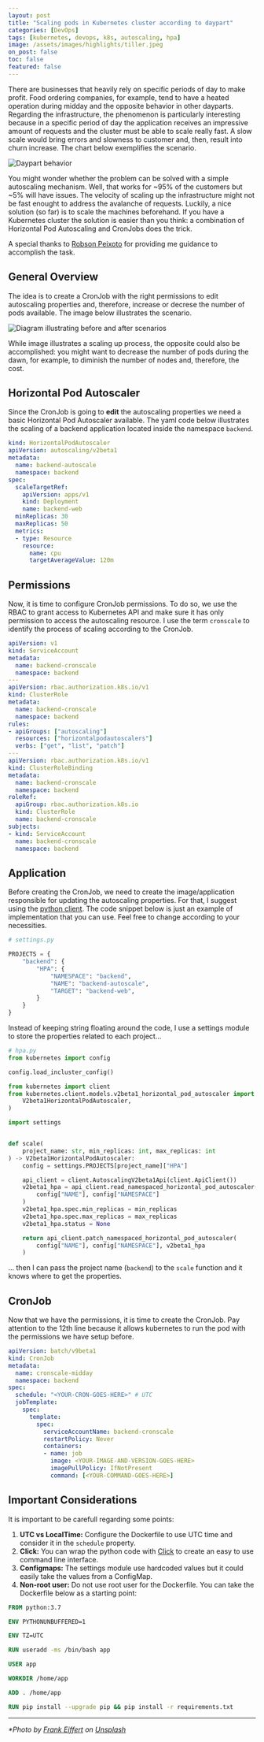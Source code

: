 ```yaml
---
layout: post
title: "Scaling pods in Kubernetes cluster according to daypart"
categories: [DevOps]
tags: [kubernetes, devops, k8s, autoscaling, hpa]
image: /assets/images/highlights/tiller.jpeg
on_post: false
toc: false
featured: false
---
```


There are businesses that heavily rely on specific periods of day to make profit. Food ordering companies, for example, tend to have a heated operation during midday and the opposite behavior in other dayparts. Regarding the infrastructure, the phenomenon is particularly interesting because in a specific period of day the application receives an impressive amount of requests and the cluster must be able to scale really fast. A slow scale would bring errors and slowness to customer and, then, result into churn increase. The chart below exemplifies the scenario.

![Daypart behavior](/assets/images/posts/daypart_behavior_chart.png "Daypart behavior")

You might wonder whether the problem can be solved with a simple autoscaling mechanism. Well, that works for ~95% of the customers but ~5% will have issues. The velocity of scaling up the infrastructure might not be fast enought to address the avalanche of requests. Luckily, a nice solution (so far) is to scale the machines beforehand. If you have a Kubernetes cluster the solution is easier than you think: a combination of Horizontal Pod Autoscaling and CronJobs does the trick.

A special thanks to [Robson Peixoto](https://www.linkedin.com/in/robsonpeixoto/) for providing me guidance to accomplish the task.

## General Overview
The idea is to create a CronJob with the right permissions to edit autoscaling properties and, therefore, increase or decrese the number of pods available. The image below illustrates the scenario.

![Diagram illustrating before and after scenarios](/assets/images/posts/before_after_cronscale.png "Diagram illustrating before and after scenarios")

While image illustrates a scaling up process, the opposite could also be accomplished: you might want to decrease the number of pods during the dawn, for example, to diminish the number of nodes and, therefore, the cost.

## Horizontal Pod Autoscaler
Since the CronJob is going to **edit** the autoscaling properties we need a basic Horizontal Pod Autoscaler available. The yaml code below illustrates the scaling of a backend application located inside the namespace `backend`.


```yaml
kind: HorizontalPodAutoscaler
apiVersion: autoscaling/v2beta1
metadata:
  name: backend-autoscale
  namespace: backend
spec:
  scaleTargetRef:
    apiVersion: apps/v1
    kind: Deployment
    name: backend-web
  minReplicas: 30
  maxReplicas: 50 
  metrics:
  - type: Resource
    resource:
      name: cpu
      targetAverageValue: 120m
```

## Permissions
Now, it is time to configure CronJob permissions. To do so, we use the RBAC to grant access to Kubernetes API and make sure it has only permission to access the autoscaling resource. I use the term `cronscale` to identify the process of scaling according to the CronJob.

```yaml
apiVersion: v1
kind: ServiceAccount
metadata:
  name: backend-cronscale
  namespace: backend
---
apiVersion: rbac.authorization.k8s.io/v1
kind: ClusterRole
metadata:
  name: backend-cronscale
  namespace: backend
rules:
- apiGroups: ["autoscaling"]
  resources: ["horizontalpodautoscalers"]
  verbs: ["get", "list", "patch"]
---
apiVersion: rbac.authorization.k8s.io/v1
kind: ClusterRoleBinding
metadata:
  name: backend-cronscale
  namespace: backend
roleRef:
  apiGroup: rbac.authorization.k8s.io
  kind: ClusterRole
  name: backend-cronscale
subjects:
- kind: ServiceAccount
  name: backend-cronscale
  namespace: backend
```

## Application
Before creating the CronJob, we need to create the image/application responsible for updating the autoscaling properties. For that, I suggest using the [python client](https://github.com/kubernetes-client/python). The code snippet below is just an example of implementation that you can use. Feel free to change according to your necessities.

```python
# settings.py

PROJECTS = {
    "backend": {
        "HPA": {
            "NAMESPACE": "backend",
            "NAME": "backend-autoscale",
            "TARGET": "backend-web",
        }
    }
}
```

Instead of keeping string floating around the code, I use a settings module to store the properties related to each project...

```python
# hpa.py
from kubernetes import config

config.load_incluster_config()

from kubernetes import client
from kubernetes.client.models.v2beta1_horizontal_pod_autoscaler import (
    V2beta1HorizontalPodAutoscaler,
)

import settings


def scale(
    project_name: str, min_replicas: int, max_replicas: int
) -> V2beta1HorizontalPodAutoscaler:
    config = settings.PROJECTS[project_name]["HPA"]

    api_client = client.AutoscalingV2beta1Api(client.ApiClient())
    v2beta1_hpa = api_client.read_namespaced_horizontal_pod_autoscaler(
        config["NAME"], config["NAMESPACE"]
    )
    v2beta1_hpa.spec.min_replicas = min_replicas
    v2beta1_hpa.spec.max_replicas = max_replicas
    v2beta1_hpa.status = None

    return api_client.patch_namespaced_horizontal_pod_autoscaler(
        config["NAME"], config["NAMESPACE"], v2beta1_hpa
    )
```

... then I can pass the project name (`backend`) to the `scale` function and it knows where to get the properties.


## CronJob 
Now that we have the permissions, it is time to create the CronJob. Pay attention to the 12th line because it allows kubernetes to run the pod with the permissions we have setup before.

```yaml
apiVersion: batch/v9beta1
kind: CronJob
metadata:
  name: cronscale-midday
  namespace: backend
spec:
  schedule: "<YOUR-CRON-GOES-HERE>" # UTC
  jobTemplate:
    spec:
      template:
        spec:
          serviceAccountName: backend-cronscale
          restartPolicy: Never
          containers:
          - name: job
            image: <YOUR-IMAGE-AND-VERSION-GOES-HERE>
            imagePullPolicy: IfNotPresent
            command: [<YOUR-COMMAND-GOES-HERE>]
```

## Important Considerations
It is important to be carefull regarding some points:

1. **UTC vs LocalTime:** Configure the Dockerfile to use UTC time and consider it in the `schedule` property.
2. **Click:** You can wrap the python code with [Click](https://click.palletsprojects.com/en/7.x/) to create an easy to use command line interface.
3. **Configmaps:** The settings module use hardcoded values but it could easily take the values from a ConfigMap.
4. **Non-root user:** Do not use root user for the Dockerfile. You can take the Dockerfile below as a starting point:

```dockerfile
FROM python:3.7

ENV PYTHONUNBUFFERED=1

ENV TZ=UTC

RUN useradd -ms /bin/bash app

USER app

WORKDIR /home/app

ADD . /home/app

RUN pip install --upgrade pip && pip install -r requirements.txt
```

---

*\*Photo by [Frank Eiffert](https://unsplash.com/photos/G9gHtroxnaI) on [Unsplash](https://unsplash.com)*

